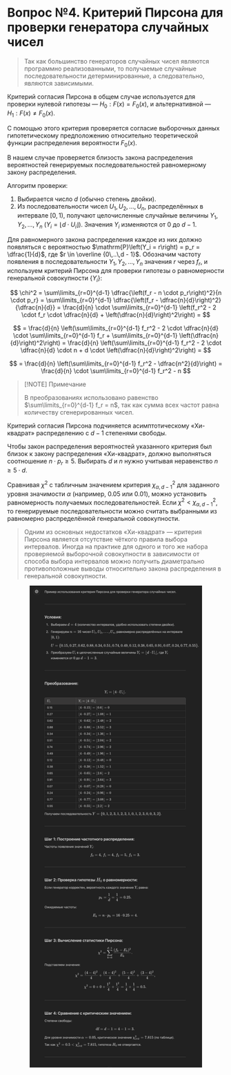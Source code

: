 # Вопрос №4. Критерий Пирсона для проверки генератора случайных чисел

> Так как большинство генераторов случайных чисел являются программно
> реализованными, то получаемые случайные последовательности детерминированные,
> а следовательно, являются зависимыми.

Критерий согласия Пирсона в общем случае используется для проверки нулевой
гипотезы — $H_0: F\left(x\right) = F_0\left(x\right)$, и альтернативной —
$H_1: F\left(x\right) \neq F_0\left(x\right)$.

С помощью этого критерия проверяется согласие выборочных данных гипотетическому
предположению относительно теоретической функции распределения вероятности
$F_0\left(x\right)$.

В нашем случае проверяется близость закона распределения вероятностей
генерируемых последовательностей равномерному закону распределения.

Алгоритм проверки:

1. Выбирается число $d$ (обычно степень двойки).
2. Из последовательности чисел $U_1, U_2, \ldots, U_n$, распределённых в
   интервале $\left[0, 1\right)$, получают целочисленные случайные величины
   $Y_1, Y_2, \ldots, Y_n$ ($Y_i = \left\lfloor d \cdot U_i \right\rfloor$).
   Значения $Y_i$ изменяются от $0$ до $d-1$.

Для равномерного закона распределения каждое из них должно появляться с
вероятностью $\mathrm{P}\left(Y_i = r\right) = p_r = \dfrac{1}{d}$, где
$r \in \overline {0\,..\,d - 1}$. Обозначим частоту появления в
последовательности $Y_1, Y_2, \ldots, Y_n$ значения $r$ через $f_r$, и
используем критерий Пирсона для проверки гипотезы о равномерности генеральной
совокупности $\left\{Y_i\right\}$:

$$
\chi^2 =
\sum\limits_{r=0}^{d-1} \dfrac{\left(f_r - n \cdot p_r\right)^2}{n \cdot p_r} =
\sum\limits_{r=0}^{d-1} \dfrac{\left(f_r - \dfrac{n}{d}\right)^2}{\dfrac{n}{d}} =
\frac{d}{n} \cdot \sum\limits_{r=0}^{d-1} \left(f_r^2 - 2 \cdot f_r \cdot \dfrac{n}{d} +
\left(\dfrac{n}{d}\right)^2\right) =
$$

$$
= \frac{d}{n} \left(\sum\limits_{r=0}^{d-1} f_r^2 - 2 \cdot \dfrac{n}{d} \cdot
\sum\limits_{r=0}^{d-1} f_r + \sum\limits_{r=0}^{d-1} \left(\dfrac{n}{d}\right)^2\right) =
\frac{d}{n} \left(\sum\limits_{r=0}^{d-1} f_r^2 - 2 \cdot \dfrac{n}{d} \cdot n +
d \cdot \left(\dfrac{n}{d}\right)^2\right) =
$$

$$
= \frac{d}{n} \left(\sum\limits_{r=0}^{d-1} f_r^2 - \dfrac{n^2}{d}\right) =
\frac{d}{n} \cdot \sum\limits_{r=0}^{d-1} f_r^2 - n
$$

> [!NOTE] Примечание
>
> В преобразованиях использовано равенство $\sum\limits_{r=0}^{d-1} f_r = n$,
> так как сумма всех частот равна количеству сгенерированных чисел.

Критерий согласия Пирсона подчиняется асимптотическому «Хи-квадрат»
распределению с $d-1$ степенями свободы.

Чтобы закон распределения вероятностей указанного критерия был близок к закону
распределения «Хи-квадрат», должно выполняться соотношение
$n \cdot p_r \geqslant 5$. Выбирать $d$ и $n$ нужно учитывая неравенство
$n \geqslant 5 \cdot d$.

Сравнивая $\chi^2$ с табличным значением критерия $\chi_{\alpha, \,d-1}^2$ для
заданного уровня значимости $\alpha$ (например, $0.05$ или $0.01$), можно
установить равномерность получаемых последовательностей. Если
$\chi^2 < \chi_{\alpha, \,d-1}^2$, то генерируемые последовательности можно
считать выбранными из равномерно распределённой генеральной совокупности.

> Одним из основных недостатков «Хи-квадрат» — критерия Пирсона является
> отсутствие чёткого правила выбора интервалов. Иногда на практике для одного и
> того же набора проверяемой выборочной совокупности в зависимости от способа
> выбора интервалов можно получить диаметрально противоположные выводы
> относительно закона распределения в генеральной совокупности.

<center>
<img src="images/gen-4.png" alt="example" width="400">
</center>
